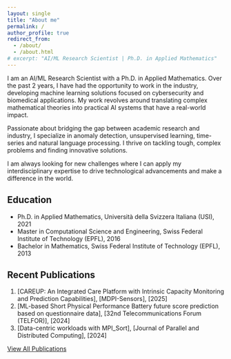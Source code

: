 ```yaml
---
layout: single
title: "About me"
permalink: /
author_profile: true
redirect_from: 
  - /about/
  - /about.html
# excerpt: "AI/ML Research Scientist | Ph.D. in Applied Mathematics"
---
```


I am an AI/ML Research Scientist with a Ph.D. in Applied Mathematics. Over the past 2 years, I have had the opportunity to work in the industry, developing machine learning solutions focused on cybersecurity and biomedical applications. My work revolves around translating complex mathematical theories into practical AI systems that have a real-world impact.

Passionate about bridging the gap between academic research and industry, I specialize in anomaly detection, unsupervised learning, time-series and natural language processing. I thrive on tackling tough, complex problems and finding innovative solutions. 

I am always looking for new challenges where I can apply my interdisciplinary expertise to drive technological advancements and make a difference in the world.

## Education
- Ph.D. in Applied Mathematics, Università della Svizzera Italiana (USI), 2021
- Master in Computational Science and Engineering, Swiss Federal Institute of Technology (EPFL), 2016
- Bachelor in Mathematics, Swiss Federal Institute of Technology (EPFL), 2013


## Recent Publications

1. [CAREUP: An Integrated Care Platform with Intrinsic Capacity Monitoring and Prediction Capabilities], [MDPI-Sensors], [2025]
2. [ML-based Short Physical Performance Battery future score prediction based on questionnaire data], [32nd Telecommunications Forum (TELFOR)], [2024]
3. [Data-centric workloads with MPI_Sort], [Journal of Parallel and Distributed Computing], [2024]

[View All Publications](https://seifbb.github.io/personal_webpage/publications/)









